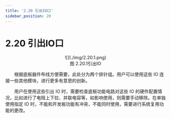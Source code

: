 ```yaml
---
title: '2.20 引出IO口'
sidebar_position: 20
---
```


# 2.20 引出IO口


<center>
![](./img/2.20.1.png)<br />
图 2.20.1引出IO
</center>

&emsp;&emsp;根据底板器件布线方便需要，此处分为两个排针组。用户可以使用这些 IO 连接一些其他模块，进行更多有意思的创新。

&emsp;&emsp;用户在使用这些引出 IO 时，需要检查底板功能电路对这些 IO 的硬件配置情况，比如进行了电阻上下拉、并联电容等，如影响使用，则需要手动移除。在单独使用指定 IO 时，不能和开发板功能有冲突，不能同时使用，需要进行系统复用功能的更改。


